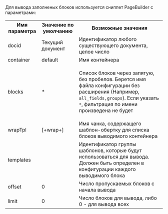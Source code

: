 Для вывода заполненых блоков используется сниппет PageBuilder с параметрами:
<table>
<tr><th>Имя параметра</th><th>Значение по умолчанию</th><th>Возможные значения</th></tr>
<tr><td>docid</td><td>Текущий документ</td><td>Идентификатор любого существующего документа, целое число</td></tr>
<tr><td>container</td><td>default</td><td>Имя контейнера</td></tr>
<tr><td>blocks</td><td>*</td><td>

Список блоков через запятую, без пробелов. Берется имя файла конфигурации без расширения (Например, `all_fields,groups`). Если указать `*`, фильтрация по имени произведена не будет

</td></tr>
<tr><td>wrapTpl</td><td>[+wrap+]</td><td>Имя чанка, содержащего шаблон-обертку для списка блоков выводимого контейнера</td></tr>
<tr><td>templates</td><td></td><td>Идентификатор группы шаблонов, которые будут использоваться для вывода. Должен быть определен в конфигурации каждого выводимого блока</td></tr>
<tr><td>offset</td><td>0</td><td>Число пропускаемых блоков с начала вывода</td></tr>
<tr><td>limit</td><td>0</td><td>Число блоков для вывода, либо 0 - для вывода всех</td></tr>
</table>
